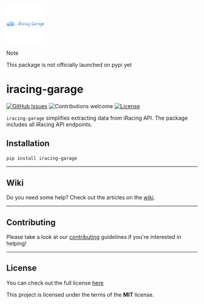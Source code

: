 <p><img width=20% src="media/logo-title-1.png"></p>

> [!NOTE]
> This package is not officially launched on pypi yet

iracing-garage
============
[![GitHub Issues](https://img.shields.io/github/issues/dangkv/iracing_garage.svg)](https://github.com/dangkv/iracing_garage/issues)
![Contributions welcome](https://img.shields.io/badge/contributions-welcome-orange.svg)
[![License](https://img.shields.io/badge/license-MIT-blue.svg)](https://www.tldrlegal.com/license/mit-license)

`iracing-garage` simplifies extracting data from iRacing API. The package includes all iRacing API endpoints.

## Installation

```bash
pip install iracing-garage
```

---

## Wiki

Do you need some help? Check out the articles on the [wiki](wwww.google.com).

---

## Contributing

Please take a look at our [contributing](wwww.google.com) guidelines if you're interested in helping!

---

## License
You can check out the full license [here](LICENSE)

This project is licensed under the terms of the **MIT** license.

